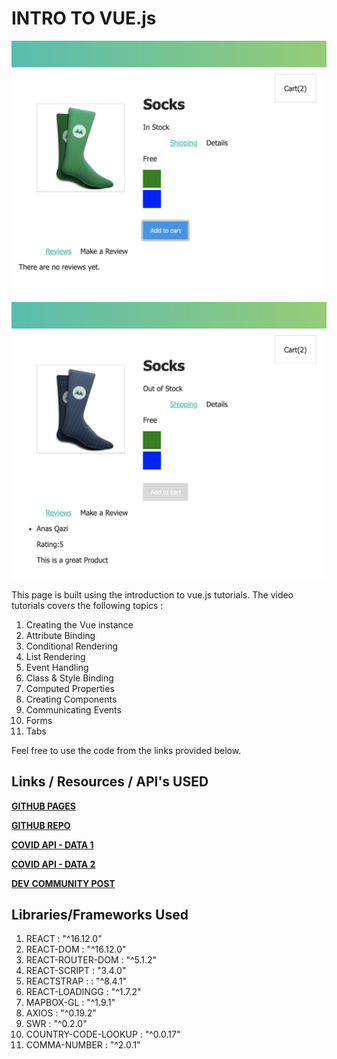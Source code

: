 # INTRO TO VUE.js 

![Vue Sample1](screenshots/1.png)
![Vue Sample2](screenshots/2.png)

This page is built using the introduction to vue.js tutorials. The video tutorials covers the following topics : 

1. Creating the Vue instance 
2. Attribute Binding
3. Conditional Rendering
4. List Rendering
5. Event Handling 
6. Class & Style Binding
7. Computed Properties
8. Creating Components
9. Communicating Events 
10. Forms 
11. Tabs 

Feel free to use the code from the links provided below. 

## Links / Resources / API's USED

**[GITHUB PAGES](https://ianasqazi.github.io/vue-intro/)** 

**[GITHUB REPO](https://github.com/ianasqazi/vue-intro)** 

**[COVID API  - DATA 1](https://docs.corona.lmao-xd.wtf/version-2)** 

**[COVID API  - DATA 2](https://documenter.getpostman.com/view/2568274/SzS8rjbe?version=latest2)** 

**[DEV COMMUNITY POST](https://dev.to/alemesa/how-to-create-a-covid-19-map-with-mapbox-and-react-3jgf)** 


## Libraries/Frameworks Used 

1. REACT : "^16.12.0"
2. REACT-DOM : "^16.12.0"
3. REACT-ROUTER-DOM : "^5.1.2"
4. REACT-SCRIPT : "3.4.0"
5. REACTSTRAP : : "^8.4.1"
6. REACT-LOADINGG : "^1.7.2"
7. MAPBOX-GL : "^1.9.1"
8. AXIOS : "^0.19.2"
9. SWR : "^0.2.0"
10. COUNTRY-CODE-LOOKUP : "^0.0.17"
11. COMMA-NUMBER : "^2.0.1"

